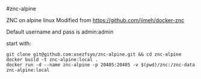 #znc-alpine

ZNC on alpine linux
Modified from https://github.com/jimeh/docker-znc

Default username and pass is admin:admin

start with:
```
git clone git@github.com:usezfsyo/znc-alpine.git && cd znc-alpine
docker build -t znc-alpine:local .
docker run -d --name znc-alpine -p 20405:20405 -v $(pwd)/znc:/znc-data znc-alpine:local
```
